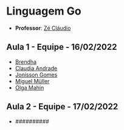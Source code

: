 # **Linguagem Go**

- **Professor**: [Zé Cláudio](https://www.linkedin.com/in/jose-claudio/) 

## **Aula 1 - Equipe - 16/02/2022**
- [Brendha]()
- [Claudia Andrade]()
- [Jonisson Gomes](https://github.com/JonissonGomes)
- [Miguel Müller](https://github.com/miguelsmuller)
- [Olga Mahin]()

## **Aula 2 - Equipe - 17/02/2022**

- ##########
